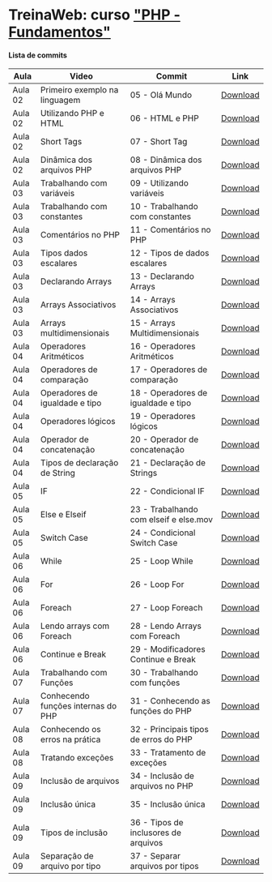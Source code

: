 # TreinaWeb: curso ["PHP - Fundamentos"](https://www.treinaweb.com.br/curso/php-fundamentos)

#### Lista de commits
Aula | Video | Commit | Link 
------ | ------ | ------ | ------ 
Aula 02 | Primeiro exemplo na linguagem | 05 - Olá Mundo | [Download](https://github.com/treinaweb/treinaweb-php-fundamentos/archive/cf3dcdb5cefa6ed7b1d5d9e17f9d781501839857.zip) 
Aula 02 | Utilizando PHP e HTML | 06 - HTML e PHP | [Download](https://github.com/treinaweb/treinaweb-php-fundamentos/archive/b0be8ca8488220cdf937f5b71d139bf18301e020.zip) 
Aula 02 | Short Tags | 07 - Short Tag | [Download](https://github.com/treinaweb/treinaweb-php-fundamentos/archive/79a5461d3cfac04358efe8cb4a291ae6a23c1c79.zip) 
Aula 02 | Dinâmica dos arquivos PHP | 08 - Dinâmica dos arquivos PHP | [Download](https://github.com/treinaweb/treinaweb-php-fundamentos/archive/44b0a84f8c07390e61ea49904a635b418a6cb5b8.zip) 
Aula 03 | Trabalhando com variáveis | 09 - Utilizando variáveis | [Download](https://github.com/treinaweb/treinaweb-php-fundamentos/archive/3c069323d2580e03a36f30beedfb5de9070b320f.zip) 
Aula 03 | Trabalhando com constantes | 10 - Trabalhando com constantes | [Download](https://github.com/treinaweb/treinaweb-php-fundamentos/archive/269e807c16858ec74015e68657af97ee89db4a23.zip) 
Aula 03 | Comentários no PHP | 11 - Comentários no PHP | [Download](https://github.com/treinaweb/treinaweb-php-fundamentos/archive/0588e9dc8095fc2e6efdcf02b4c771e9f1f2049e.zip) 
Aula 03 | Tipos dados escalares | 12 - Tipos de dados escalares | [Download](https://github.com/treinaweb/treinaweb-php-fundamentos/archive/98ab0b987ca3b959ffceb5c1bb05fd610aab10f4.zip) 
Aula 03 | Declarando Arrays | 13 - Declarando Arrays | [Download](https://github.com/treinaweb/treinaweb-php-fundamentos/archive/1867e366e1963644bbd3a1eca653698c7326ac52.zip) 
Aula 03 | Arrays Associativos | 14 - Arrays Associativos | [Download](https://github.com/treinaweb/treinaweb-php-fundamentos/archive/77691cb3c33d8cdb9964daab7c0ed6146925bade.zip) 
Aula 03 | Arrays multidimensionais | 15 - Arrays Multidimensionais | [Download](https://github.com/treinaweb/treinaweb-php-fundamentos/archive/213240ef7aec00fbb5bbea740d160db93fd92324.zip) 
Aula 04 | Operadores Aritméticos | 16 - Operadores Aritméticos | [Download](https://github.com/treinaweb/treinaweb-php-fundamentos/archive/0f3aae1f6baf6623652249fbc691a7ddcfaa465d.zip) 
Aula 04 | Operadores de comparação | 17 - Operadores de comparação | [Download](https://github.com/treinaweb/treinaweb-php-fundamentos/archive/46a139897c0efcfd6c24740e5876759acfaf8557.zip) 
Aula 04 | Operadores de igualdade e tipo  | 18 - Operadores de igualdade e tipo | [Download](https://github.com/treinaweb/treinaweb-php-fundamentos/archive/162aac64d661f1a27e3b774142ed553da38b83da.zip) 
Aula 04 | Operadores lógicos  | 19 - Operadores lógicos | [Download](https://github.com/treinaweb/treinaweb-php-fundamentos/archive/ed1521aa48d8f61be4dbe8bedabfc5c0dca01e83.zip) 
Aula 04 | Operador de concatenação  | 20 - Operador de concatenação | [Download](https://github.com/treinaweb/treinaweb-php-fundamentos/archive/d21f5e3deefc1d90754f6fbf7f4323c451fbf2ae.zip) 
Aula 04 | Tipos de declaração de String  | 21 - Declaração de Strings | [Download](https://github.com/treinaweb/treinaweb-php-fundamentos/archive/83a172bb66122f01c2ea34cc194aac270eef182c.zip) 
Aula 05 | IF | 22 - Condicional IF | [Download](https://github.com/treinaweb/treinaweb-php-fundamentos/archive/458b8d4a2c104d493a76f147c2a0b1ef3088de9b.zip) 
Aula 05 | Else e Elseif | 23 - Trabalhando com elseif e else.mov | [Download](https://github.com/treinaweb/treinaweb-php-fundamentos/archive/3790f75f2687d83d05dd1ae027f6cf5e9ce620fc.zip) 
Aula 05 | Switch Case | 24 - Condicional Switch Case | [Download](https://github.com/treinaweb/treinaweb-php-fundamentos/archive/20b4ad4854bb8beeb5cf2ba9b644c2330cab5f8d.zip) 
Aula 06 | While | 25 - Loop While | [Download](https://github.com/treinaweb/treinaweb-php-fundamentos/archive/87d222fc1cc9ac907581d850eb396b3a548c619e.zip) 
Aula 06 | For | 26 - Loop For | [Download](https://github.com/treinaweb/treinaweb-php-fundamentos/archive/f31f3e878096d15ffa5f6d889a890299026427a2.zip) 
Aula 06 | Foreach | 27 - Loop Foreach | [Download](https://github.com/treinaweb/treinaweb-php-fundamentos/archive/78dc11f811e7b2f732de40d39f763aaf343b261c.zip) 
Aula 06 | Lendo arrays com Foreach | 28 - Lendo Arrays com Foreach | [Download](https://github.com/treinaweb/treinaweb-php-fundamentos/archive/f1f57431cbe6d775ab5b9455f466101f6c6581e8.zip) 
Aula 06 | Continue e Break | 29 - Modificadores Continue e Break | [Download](https://github.com/treinaweb/treinaweb-php-fundamentos/archive/3aa748367f1205acf527df8d984e63c602cd4615.zip) 
Aula 07 | Trabalhando com Funções | 30 - Trabalhando com funções | [Download](https://github.com/treinaweb/treinaweb-php-fundamentos/archive/37d3af8250b2992d2ebd308fd2ca27b3af1bb631.zip) 
Aula 07 | Conhecendo funções internas do PHP | 31 - Conhecendo as funções do PHP | [Download](https://github.com/treinaweb/treinaweb-php-fundamentos/archive/a3e5db778c475214648588f47b74934b6c26e5dd.zip) 
Aula 08 | Conhecendo os erros na prática | 32 - Principais tipos de erros do PHP | [Download](https://github.com/treinaweb/treinaweb-php-fundamentos/archive/103288b5e33f83fc5c3a13d4a9749934fa2bea25.zip) 
Aula 08 | Tratando exceções | 33 - Tratamento de exceções | [Download](https://github.com/treinaweb/treinaweb-php-fundamentos/archive/5b8ac51abb8667854ef36e6230c389f7b82277b7.zip) 
Aula 09 | Inclusão de arquivos | 34 - Inclusão de arquivos no PHP | [Download](https://github.com/treinaweb/treinaweb-php-fundamentos/archive/ae8eae9d20688a884fef5eb2d20f59f77527e517.zip) 
Aula 09 | Inclusão única | 35 - Inclusão única | [Download](https://github.com/treinaweb/treinaweb-php-fundamentos/archive/6be62a6e3d60a25895ca1db7277dda9496075fee.zip) 
Aula 09 | Tipos de inclusão | 36 - Tipos de inclusores de arquivos | [Download](https://github.com/treinaweb/treinaweb-php-fundamentos/archive/ff55ea49fb01afcbb7514b0d201a4378792cb545.zip) 
Aula 09 | Separação de arquivo por tipo | 37 - Separar arquivos por tipos | [Download](https://github.com/treinaweb/treinaweb-php-fundamentos/archive/c98ea25d0fd058390d78b56a1b84338e92f37219.zip) 
